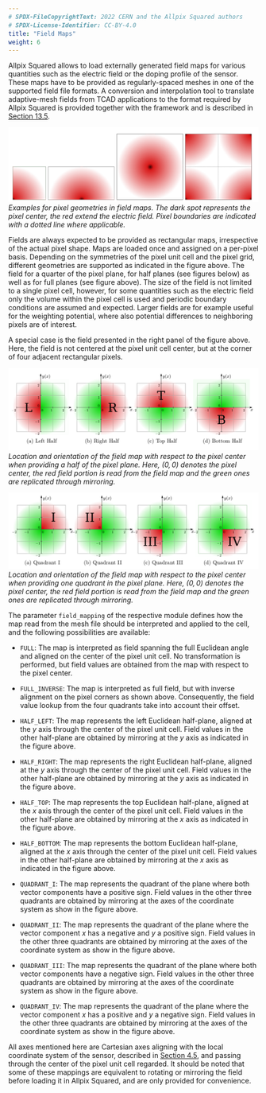 ```yaml
---
# SPDX-FileCopyrightText: 2022 CERN and the Allpix Squared authors
# SPDX-License-Identifier: CC-BY-4.0
title: "Field Maps"
weight: 6
---
```


Allpix Squared allows to load externally generated field maps for various quantities such as the electric field or the doping
profile of the sensor. These maps have to be provided as regularly-spaced meshes in one of the supported field file formats.
A conversion and interpolation tool to translate adaptive-mesh fields from TCAD applications to the format required by Allpix
Squared is provided together with the framework and is described in [Section 13.5](../13_additional/mesh_converter.md).

![](./maps_types.png)\
*Examples for pixel geometries in field maps. The dark spot represents the pixel center, the red extend the electric field.
Pixel boundaries are indicated with a dotted line where applicable.*

Fields are always expected to be provided as rectangular maps, irrespective of the actual pixel shape.
Maps are loaded once and assigned on a per-pixel basis.
Depending on the symmetries of the pixel unit cell and the pixel grid, different geometries are supported as indicated in the
figure above. The field for a quarter of the pixel plane, for half planes (see figures below) as well as for full planes
(see figure above). The size of the field is not limited to a single pixel cell, however, for some quantities such as the
electric field only the volume within the pixel cell is used and periodic boundary conditions are assumed and expected.
Larger fields are for example useful for the weighting potential, where also potential differences to neighboring pixels
are of interest.

A special case is the field presented in the right panel of the figure above. Here, the field is not centered at the pixel
unit cell center, but at the corner of four adjacent rectangular pixels.

![](./maps_half.png)\
*Location and orientation of the field map with respect to the pixel center when providing a half of the pixel plane. Here,
$`(0,0)`$ denotes the pixel center, the red field portion is read from the field map and the green ones are replicated
through mirroring.*

![](./maps_quadrant.png)\
*Location and orientation of the field map with respect to the pixel center when providing one quadrant in the pixel plane.
Here, $`(0,0)`$ denotes the pixel center, the red field portion is read from the field map and the green ones are replicated
through mirroring.*


The parameter `field_mapping` of the respective module defines how the map read from the mesh file should be interpreted and
applied to the cell, and the following possibilities are available:

- `FULL`:
  The map is interpreted as field spanning the full Euclidean angle and aligned on the center of the pixel unit cell. No
  transformation is performed, but field values are obtained from the map with respect to the pixel center.

- `FULL_INVERSE`:
  The map is interpreted as full field, but with inverse alignment on the pixel corners as shown above. Consequently, the
  field value lookup from the four quadrants take into account their offset.

- `HALF_LEFT`:
  The map represents the left Euclidean half-plane, aligned at the $`y`$ axis through the center of the pixel unit cell.
  Field values in the other half-plane are obtained by mirroring at the $`y`$ axis as indicated in the figure above.

- `HALF_RIGHT`:
  The map represents the right Euclidean half-plane, aligned at the $`y`$ axis through the center of the pixel unit cell.
  Field values in the other half-plane are obtained by mirroring at the $`y`$ axis as indicated in the figure above.

- `HALF_TOP`:
  The map represents the top Euclidean half-plane, aligned at the $`x`$ axis through the center of the pixel unit cell. Field
  values in the other half-plane are obtained by mirroring at the $`x`$ axis as indicated in the figure above.

- `HALF_BOTTOM`:
  The map represents the bottom Euclidean half-plane, aligned at the $`x`$ axis through the center of the pixel unit cell.
  Field values in the other half-plane are obtained by mirroring at the $`x`$ axis as indicated in the figure above.

- `QUADRANT_I`:
  The map represents the quadrant of the plane where both vector components have a positive sign. Field values in the other
  three quadrants are obtained by mirroring at the axes of the coordinate system as show in the figure above.

- `QUADRANT_II`:
  The map represents the quadrant of the plane where the vector component $`x`$ has a negative and $`y`$ a positive sign.
  Field values in the other three quadrants are obtained by mirroring at the axes of the coordinate system as show in the
  figure above.

- `QUADRANT_III`:
  The map represents the quadrant of the plane where both vector components have a negative sign. Field values in the other
  three quadrants are obtained by mirroring at the axes of the coordinate system as show in the figure above.

- `QUADRANT_IV`:
  The map represents the quadrant of the plane where the vector component $`x`$ has a positive and $`y`$ a negative sign.
  Field values in the other three quadrants are obtained by mirroring at the axes of the coordinate system as show in the
  figure above.


All axes mentioned here are Cartesian axes aligning with the local coordinate system of the sensor, described in
[Section 4.5](./05_geometry_detectors.md#coordinate-systems), and passing through the center of the pixel unit cell regarded.
It should be noted that some of these mappings are equivalent to rotating or mirroring the field before loading it in
Allpix Squared, and are only provided for convenience.
